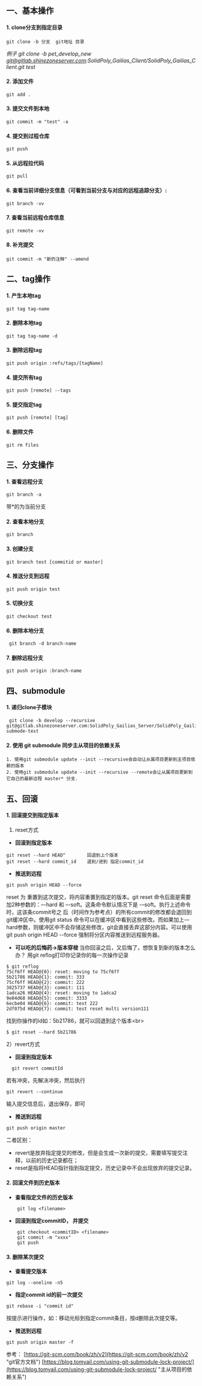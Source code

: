 
## 一、基本操作
#### 1. clone分支到指定目录
	git clone -b 分支  git地址 目录
   *例子*
    *git clone -b pet_develop_new git@gitlab.shinezoneserver.com:SolidPoly_Gailias_Client/SolidPoly_Gailias_Client.git test*


#### 2. 添加文件
	git add .

#### 3. 提交文件到本地
	git commit -m "test" -a

#### 4. 提交到过程仓库
	git push

#### 5. 从远程拉代码
	git pull
#### 6. 查看当前详细分支信息（可看到当前分支与对应的远程追踪分支）:
	git branch -vv
#### 7. 查看当前远程仓库信息
	git remote -vv
#### 8. 补充提交
	git commit -m "新的注释" --amend

## 二、tag操作
#### 1. 产生本地tag
	git tag tag-name

#### 2. 删除本地tag
	git tag tag-name -d

#### 3. 删除远程tag
	git push origin :refs/tags/[tagName]

#### 4. 提交所有tag
	git push [remote] --tags

#### 5. 提交指定tag
	git push [remote] [tag]

#### 6. 删除文件
	git rm files

## 三、分支操作
#### 1. 查看远程分支
	git branch -a
带*的为当前分支

#### 2. 查看本地分支
	git branch
#### 3. 创建分支
	git branch test [commitid or master]
#### 4. 推送分支到远程 
	git push origin test
#### 5. 切换分支
	git checkout test
#### 6. 删除本地分支
	 git branch -d branch-name
#### 7. 删除远程分支
	git push origin :branch-name

## 四、submodule
#### 1. 递归clone子模块
	 git clone -b develop --recursive git@gitlab.shinezoneserver.com:SolidPoly_Gailias_Server/SolidPoly_Gailias_Server.git submode-test
#### 2. 使用 git submodule 同步主从项目的依赖关系
	1. 使用git submodule update --init --recursive会自动让从属项目更新到主项目依赖的版本
	2. 使用git submodule update --init --recursive --remote会让从属项目更新到它自己的最新远程 master* 分支.
	
## 五、回滚
#### 1. 回滚提交到指定版本
1) reset方式
* **回滚到指定版本**
```shell
git reset --hard HEAD^        回退到上个版本
git reset --hard commit_id    退到/进到 指定commit_id
```
* **推送到远程**
```shell
git push origin HEAD --force
```
reset 为 重置到这次提交，将内容重置到指定的版本。git reset 命令后面是需要加2种参数的：–-hard 和 –-soft。这条命令默认情况下是 -–soft。执行上述命令时，这该条commit号之 后（时间作为参考点）的所有commit的修改都会退回到git缓冲区中。使用git status 命令可以在缓冲区中看到这些修改。而如果加上-–hard参数，则缓冲区中不会存储这些修改，git会直接丢弃这部分内容。可以使用 git push origin HEAD --force 强制将分区内容推送到远程服务器。

* **可以吃的后悔药->版本穿梭**
当你回滚之后，又后悔了，想恢复到新的版本怎么办？
用git reflog打印你记录你的每一次操作记录
```shell
$ git reflog
75cf6ff HEAD@{0}: reset: moving to 75cf6ff
5b21786 HEAD@{1}: commit: 333
75cf6ff HEAD@{2}: commit: 222
3825737 HEAD@{3}: commit: 111
1adca26 HEAD@{4}: reset: moving to 1adca2
9e04d68 HEAD@{5}: commit: 3333
6ecbe04 HEAD@{6}: commit: test 222
2df075d HEAD@{7}: commit: test reset multi version111
```
找到你操作的id如：5b21786，就可以回退到这个版本<br\>
```shell
$ git reset --hard 5b21786
```

2）revert方式
* **回滚到指定版本**
```shell
  git revert commitId
```
若有冲突，先解决冲突，然后执行 
```shell
git revert --continue
```
输入提交信息后，退出保存，即可 
* **推送到远程**
```shell
git push origin master
```

二者区别：

* revert是放弃指定提交的修改，但是会生成一次新的提交，需要填写提交注释，以前的历史记录都在；
* reset是指将HEAD指针指到指定提交，历史记录中不会出现放弃的提交记录。

#### 2. 回滚文件到历史版本
*  **查看指定文件的历史版本**
```shell
	git log <filename>
```
* **回滚到指定commitID， 并提交**
```shell
	git checkout <commitID> <filename>
	git commit -m "xxxx"
	git push
```

#### 3. 删除某次提交 
* **查看提交版本**
```shell
git log --oneline -n5
```
* **指定commit id的前一次提交**
```shell
git rebase -i "commit id"
```
按提示进行操作，如：移动光标到指定commit条目，按d删除此次提交等。
* **推送到远程**
```shell
git push origin master -f
```


参考：
[https://git-scm.com/book/zh/v2](https://git-scm.com/book/zh/v2 "git官方文档")
[https://blog.tomyail.com/using-git-submodule-lock-project/](https://blog.tomyail.com/using-git-submodule-lock-project/ "主从项目的依赖关系")